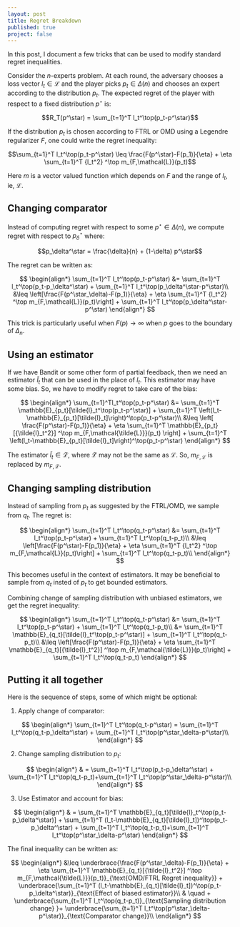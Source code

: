 ```yaml
---
layout: post
title: Regret Breakdown
published: true
project: false
---
```



In this post, I document a few tricks that can be used to modify standard regret inequalities.

Consider the $n$-experts problem. At each round, the adversary chooses a loss vector $l_t \in \mathcal{L}$ and the player picks $p_t \in \Delta(n)$ and chooses an expert according to the distribution $p_t$. The expected regret of the player with respect to a fixed distribution $p^\star$ is:

$$R_T(p^\star) = \sum_{t=1}^T l_t^\top(p_t-p^\star)$$

If the distribution $p_t$ is chosen according to FTRL or OMD using a Legendre regularizer $F$, one could write the regret inequality:

$$\sum_{t=1}^T l_t^\top(p_t-p^\star) \leq \frac{F(p^\star)-F(p_1)}{\eta} + \eta \sum_{t=1}^T {l_t^2} ^\top m_{F,\mathcal{L}}(p_t)$$

Here $m$ is a vector valued function which depends on $F$ and the range of $l_{t}$, ie, $\mathcal{L}$.

## Changing comparator

Instead of computing regret with respect to some $p^\star \in \Delta(n)$, we compute regret with respect to $p_\delta^\star$ where:

$$p_\delta^\star = \frac{\delta}{n} + (1-\delta) p^\star$$

The regret can be written as:

$$ \begin{align*}
\sum_{t=1}^T l_t^\top(p_t-p^\star) &= \sum_{t=1}^T l_t^\top(p_t-p_\delta^\star) + \sum_{t=1}^T l_t^\top(p_\delta^\star-p^\star)\\
&\leq \left[\frac{F(p^\star_\delta)-F(p_1)}{\eta} + \eta \sum_{t=1}^T {l_t^2} ^\top m_{F,\mathcal{L}}(p_t)\right] + \sum_{t=1}^T l_t^\top(p_\delta^\star-p^\star)
\end{align*}
$$

This trick is particularly useful when $F(p) \to \infty$ when $p$ goes to the boundary of $\Delta_n$.

## Using an estimator

If we have Bandit or some other form of partial feedback, then we need an estimator $\tilde{l}_t$ that can be used in the place of $l_t$. This estimator may have some bias. So, we have to modify regret to take care of the bias:

$$
\begin{align*}
\sum_{t=1}^Tl_t^\top(p_t-p^\star) &= \sum_{t=1}^T \mathbb{E}_{p_t}[\tilde{l}_t^\top(p_t-p^\star)]  + \sum_{t=1}^T \left(l_t-\mathbb{E}_{p_t}[\tilde{l}_t]\right)^\top(p_t-p^\star)\\
&\leq \left[ \frac{F(p^\star)-F(p_1)}{\eta} + \eta \sum_{t=1}^T \mathbb{E}_{p_t}[{\tilde{l}_t^2}] ^\top m_{F,\mathcal{\tilde{L}}}(p_t) \right] + \sum_{t=1}^T \left(l_t-\mathbb{E}_{p_t}[\tilde{l}_t]\right)^\top(p_t-p^\star)
\end{align*}
$$

The estimator $\tilde{l}_t \in \mathcal{\tilde{L}}$, where $\mathcal{\tilde{L}}$ may not be the same as $\mathcal{L}$. So, $m_{F,\mathcal{L}}$ is replaced by $m_{F,\mathcal{\tilde{L}}}$.


## Changing sampling distribution

Instead of sampling from $p_t$ as suggested by the FTRL/OMD, we sample from $q_t$. The regret is:

$$ \begin{align*}
\sum_{t=1}^T l_t^\top(q_t-p^\star) &= \sum_{t=1}^T l_t^\top(p_t-p^\star) + \sum_{t=1}^T l_t^\top(q_t-p_t)\\
&\leq \left[\frac{F(p^\star)-F(p_1)}{\eta} + \eta \sum_{t=1}^T {l_t^2} ^\top m_{F,\mathcal{L}}(p_t)\right] + \sum_{t=1}^T l_t^\top(q_t-p_t)\\
\end{align*}
$$

This becomes useful in the context of estimators. It may be beneficial to sample from $q_t$ insted of $p_t$ to get bounded estimators.

Combining change of sampling distribution with unbiased estimators, we get the regret inequality:

$$ \begin{align*}
\sum_{t=1}^T l_t^\top(q_t-p^\star) &= \sum_{t=1}^T l_t^\top(p_t-p^\star) + \sum_{t=1}^T l_t^\top(q_t-p_t)\\
&= \sum_{t=1}^T \mathbb{E}_{q_t}[\tilde{l}_t^\top(p_t-p^\star)] + \sum_{t=1}^T l_t^\top(q_t-p_t)\\
&\leq \left[\frac{F(p^\star)-F(p_1)}{\eta} + \eta \sum_{t=1}^T \mathbb{E}_{q_t}[{\tilde{l}_t^2}] ^\top m_{F,\mathcal{\tilde{L}}}(p_t)\right] + \sum_{t=1}^T l_t^\top(q_t-p_t)
\end{align*}
$$

## Putting it all together
Here is the sequence of steps, some of which might be optional:

1. Apply change of comparator:

$$
\begin{align*}
\sum_{t=1}^T l_t^\top(q_t-p^\star) = \sum_{t=1}^T l_t^\top(q_t-p_\delta^\star) + \sum_{t=1}^T l_t^\top(p^\star_\delta-p^\star)\\
\end{align*}
$$

2. Change sampling distribution to $p_t$:

$$
\begin{align*}
& = \sum_{t=1}^T l_t^\top(p_t-p_\delta^\star) + \sum_{t=1}^T l_t^\top(q_t-p_t)+\sum_{t=1}^T l_t^\top(p^\star_\delta-p^\star)\\
\end{align*}
$$

3. Use Estimator and account for bias:

$$
\begin{align*}
& = \sum_{t=1}^T \mathbb{E}_{q_t}[\tilde{l}_t^\top(p_t-p_\delta^\star)] + \sum_{t=1}^T (l_t-\mathbb{E}_{q_t}[\tilde{l}_t])^\top(p_t-p_\delta^\star) + \sum_{t=1}^T l_t^\top(q_t-p_t)+\sum_{t=1}^T l_t^\top(p^\star_\delta-p^\star)
\end{align*}
$$

The final inequality can be written as:

$$
\begin{align*}
&\leq \underbrace{\frac{F(p^\star_\delta)-F(p_1)}{\eta} + \eta \sum_{t=1}^T \mathbb{E}_{q_t}[{\tilde{l}_t^2}] ^\top m_{F,\mathcal{\tilde{L}}}(p_t)}_{\text{OMD/FTRL Regret inequality}} + \underbrace{\sum_{t=1}^T (l_t-\mathbb{E}_{q_t}[\tilde{l}_t])^\top(p_t-p_\delta^\star)}_{\text{Effect of biased estimator}}\\
& \quad + \underbrace{\sum_{t=1}^T l_t^\top(q_t-p_t)}_{\text{Sampling distribution change} }+ \underbrace{\sum_{t=1}^T l_t^\top(p^\star_\delta-p^\star)}_{\text{Comparator change}}\\
\end{align*}
$$
